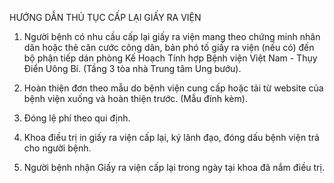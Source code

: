 HƯỚNG DẪN THỦ TỤC CẤP LẠI GIẤY RA VIỆN

1. Người bệnh có nhu cầu cấp lại giấy ra viện mang theo chứng minh nhân dân hoặc thẻ căn cước công dân, bản phó tố giấy ra viện (nếu có) đến bộ phận tiếp dán phòng Kế Hoạch Tính hợp Bệnh viện Việt Nam - Thụy Điển Uông Bí. (Tầng 3 tòa nhà Trung tâm Ung bướu).

2. Hoàn thiện đơn theo mẫu do bệnh viện cung cấp hoặc tải từ website của bệnh viện xuống và hoàn thiện trước. (Mẫu đính kèm).

3. Đóng lệ phí theo qui định.

4. Khoa điều trị in giấy ra viện cấp lại, ký lãnh đạo, đóng dấu bệnh viện trả cho người bệnh.

5. Người bệnh nhận Giấy ra viện cấp lại trong ngày tại khoa đã nắm điều trị.
